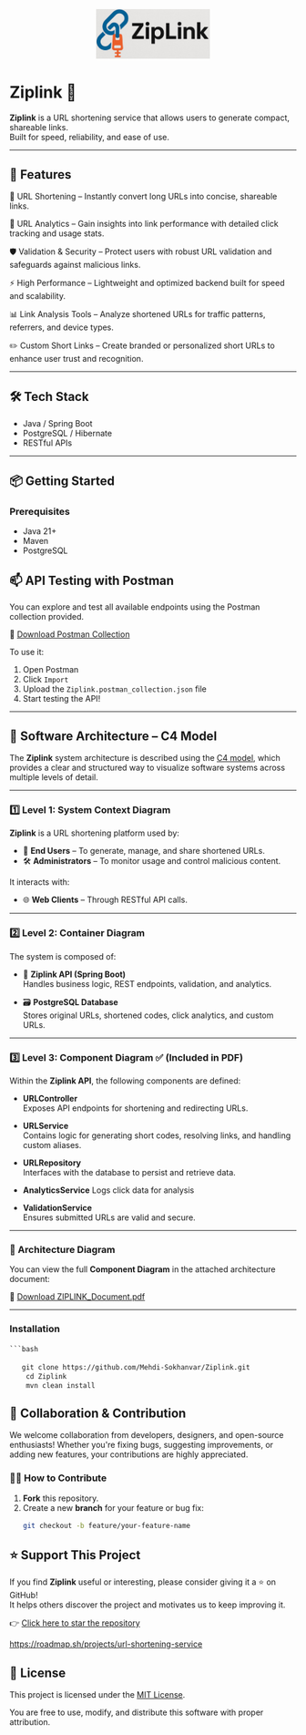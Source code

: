 <p align="center">
  <img src="assets/logo.jpg" alt="Ziplink Logo" width="200" />
</p>

# Ziplink 🔗

**Ziplink** is a URL shortening service that allows users to generate compact, shareable links.  
Built for speed, reliability, and ease of use.

---

## 🚀 Features

🔗 URL Shortening – Instantly convert long URLs into concise, shareable links.

🧠 URL Analytics – Gain insights into link performance with detailed click tracking and usage stats.

🛡️ Validation & Security – Protect users with robust URL validation and safeguards against malicious links.

⚡ High Performance – Lightweight and optimized backend built for speed and scalability.

📊 Link Analysis Tools – Analyze shortened URLs for traffic patterns, referrers, and device types.

✏️ Custom Short Links – Create branded or personalized short URLs to enhance user trust and recognition.

---

## 🛠️ Tech Stack

- Java / Spring Boot
- PostgreSQL / Hibernate
- RESTful APIs

---

## 📦 Getting Started

### Prerequisites

- Java 21+
- Maven
- PostgreSQL


## 📫 API Testing with Postman

You can explore and test all available endpoints using the Postman collection provided.

🔗 [Download Postman Collection](postman/Ziplink.postman_collection.json)

To use it:

1. Open Postman
2. Click `Import`
3. Upload the `Ziplink.postman_collection.json` file
4. Start testing the API!

---

## 🧩 Software Architecture – C4 Model

The **Ziplink** system architecture is described using the [C4 model](https://c4model.com), which provides a clear and structured way to visualize software systems across multiple levels of detail.

---

### 1️⃣ Level 1: System Context Diagram

**Ziplink** is a URL shortening platform used by:

- 📱 **End Users** – To generate, manage, and share shortened URLs.  
- 🛠️ **Administrators** – To monitor usage and control malicious content.

It interacts with:

- 🌐 **Web Clients** – Through RESTful API calls.

---

### 2️⃣ Level 2: Container Diagram

The system is composed of:

- 🧠 **Ziplink API (Spring Boot)**  
  Handles business logic, REST endpoints, validation, and analytics.

- 🗃️ **PostgreSQL Database**  
  Stores original URLs, shortened codes, click analytics, and custom URLs.

---

### 3️⃣ Level 3: Component Diagram ✅ (Included in PDF)

Within the **Ziplink API**, the following components are defined:

- **URLController**  
  Exposes API endpoints for shortening and redirecting URLs.

- **URLService**  
  Contains logic for generating short codes, resolving links, and handling custom aliases.

- **URLRepository**  
  Interfaces with the database to persist and retrieve data.

- **AnalyticsService**
  Logs click data for analysis

- **ValidationService**  
  Ensures submitted URLs are valid and secure.

---

### 📄 Architecture Diagram

You can view the full **Component Diagram** in the attached architecture document:

📎 [Download ZIPLINK_Document.pdf](document/ZIPLINK_Document.pdf)

---

### Installation

    ```bash

       git clone https://github.com/Mehdi-Sokhanvar/Ziplink.git
        cd Ziplink
        mvn clean install

 



## 🤝 Collaboration & Contribution

We welcome collaboration from developers, designers, and open-source enthusiasts! Whether you're fixing bugs, suggesting improvements, or adding new features, your contributions are highly appreciated.

### 🧑‍💻 How to Contribute

1. **Fork** this repository.
2. Create a new **branch** for your feature or bug fix:
   ```bash
   git checkout -b feature/your-feature-name


## ⭐ Support This Project

If you find **Ziplink** useful or interesting, please consider giving it a ⭐ on GitHub!  
It helps others discover the project and motivates us to keep improving it.

👉 [Click here to star the repository](https://github.com/Mehdi-Sokhanvar/Ziplink/stargazers)


https://roadmap.sh/projects/url-shortening-service

## 📄 License

This project is licensed under the [MIT License](LICENSE).

You are free to use, modify, and distribute this software with proper attribution.
